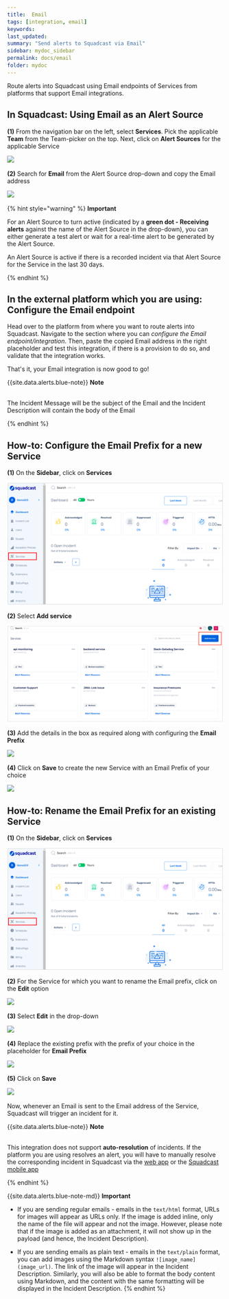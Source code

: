 ```yaml
---
title:  Email
tags: [integration, email]
keywords: 
last_updated: 
summary: "Send alerts to Squadcast via Email"
sidebar: mydoc_sidebar
permalink: docs/email
folder: mydoc
---
```


Route alerts into Squadcast using Email endpoints of Services from platforms that support Email integrations.

## In Squadcast: Using Email as an Alert Source

**(1)** From the navigation bar on the left, select **Services**. Pick the applicable **Team** from the Team-picker on the top. Next, click on **Alert Sources** for the applicable Service

![](../../.gitbook/assets/alert\_source\_1.png)

**(2)** Search for **Email** from the Alert Source drop-down and copy the Email address

![](../../.gitbook/assets/email\_1.png)

{% hint style="warning" %} 
<b>Important</b>
<p>For an Alert Source to turn active (indicated by a <b>green dot - Receiving alerts</b> against the name of the Alert Source in the drop-down), you can either generate a test alert or wait for a real-time alert to be generated by the Alert Source.</p>
<p>An Alert Source is active if there is a recorded incident via that Alert Source for the Service in the last 30 days.</p>
{% endhint %}

## In the external platform which you are using: Configure the Email endpoint

Head over to the platform from where you want to route alerts into Squadcast. Navigate to the section where you can *configure the Email endpoint/integration*. Then, paste the copied Email address in the right placeholder and test this integration, if there is a provision to do so, and validate that the integration works. 

That's it, your Email integration is now good to go!

{{site.data.alerts.blue-note}}
<b>Note</b>
<br/><br/><p>The Incident Message will be the subject of the Email and the Incident Description will contain the body of the Email</p>
{% endhint %}

## How-to: Configure the Email Prefix for a new Service

**(1)** On the **Sidebar**, click on **Services** 

![](../../.gitbook/assets/integration_1-1.png)

**(2)** Select **Add service** 

![](../../.gitbook/assets/integration_1-2.png)

**(3)** Add the details in the box as required along with configuring the **Email Prefix**

![](../../.gitbook/assets/email\_2.png)

**(4)** Click on **Save** to create the new Service with an Email Prefix of your choice

![](../../.gitbook/assets/email\_3.png)

## How-to: Rename the Email Prefix for an existing Service

**(1)** On the **Sidebar**, click on **Services** 

![](../../.gitbook/assets/integration_1-1.png)

**(2)** For the Service for which you want to rename the Email prefix, click on the **Edit** option

![](../../.gitbook/assets/email\_4.png)

**(3)** Select **Edit** in the drop-down

![](../../.gitbook/assets/email\_5.png)

**(4)** Replace the existing prefix with the prefix of your choice in the placeholder for **Email Prefix**

![](../../.gitbook/assets/email\_6.png)

**(5)** Click on **Save**

![](../../.gitbook/assets/email\_7.png)

Now, whenever an Email is sent to the Email address of the Service, Squadcast will trigger an incident for it.

{{site.data.alerts.blue-note}}
<b>Note</b>
<br/><br/><p>This integration does not support <b>auto-resolution</b> of incidents. If the platform you are using resolves an alert, you will have to manually resolve the corresponding incident in Squadcast via the <a href="https://www.app.squadcast.com">web app</a> or the <a href="using-the-mobile-app">Squadcast mobile app</a></p>
{% endhint %}

{{site.data.alerts.blue-note-md}}
**Important**

- If you are sending regular emails - emails in the `text/html` format, URLs for images will appear as URLs only. If the image is added inline, only the name of the file will appear and not the image. However, please note that if the image is added as an attachment, it will not show up in the payload (and hence, the Incident Description).

- If you are sending emails as plain text - emails in the `text/plain` format, you can add images using the Markdown syntax `![image_name](image_url)`. The link of the image will appear in the Incident Description. Similarly, you will also be able to format the body content using Markdown, and the content with the same formatting will be displayed in the Incident Description.
{% endhint %}